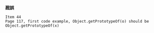 

**戡誤**

    Item 44
    Page 117, first code example, Object.getPrototypeOf(o) should be Object.getPrototypeOf(x)

